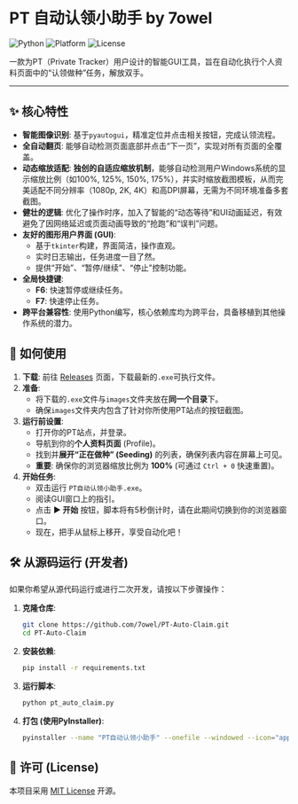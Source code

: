 # PT 自动认领小助手 by 7owel

![Python](https://img.shields.io/badge/Python-3.7+-blue.svg)
![Platform](https://img.shields.io/badge/Platform-Windows-lightgrey.svg)
![License](https://img.shields.io/badge/License-MIT-green.svg)

一款为PT（Private Tracker）用户设计的智能GUI工具，旨在自动化执行个人资料页面中的“认领做种”任务，解放双手。

---

## ✨ 核心特性

- **智能图像识别**: 基于`pyautogui`，精准定位并点击相关按钮，完成认领流程。
- **全自动翻页**: 能够自动检测页面底部并点击“下一页”，实现对所有页面的全覆盖。
- **动态缩放适配**: **独创的自适应缩放机制**，能够自动检测用户Windows系统的显示缩放比例（如100%, 125%, 150%, 175%），并实时缩放截图模板，从而完美适配不同分辨率（1080p, 2K, 4K）和高DPI屏幕，无需为不同环境准备多套截图。
- **健壮的逻辑**: 优化了操作时序，加入了智能的“动态等待”和UI动画延迟，有效避免了因网络延迟或页面动画导致的“抢跑”和“误判”问题。
- **友好的图形用户界面 (GUI)**:
    - 基于`tkinter`构建，界面简洁，操作直观。
    - 实时日志输出，任务进度一目了然。
    - 提供“开始”、“暂停/继续”、“停止”控制功能。
- **全局快捷键**:
    - **F6**: 快速暂停或继续任务。
    - **F7**: 快速停止任务。
- **跨平台兼容性**: 使用Python编写，核心依赖库均为跨平台，具备移植到其他操作系统的潜力。

## 🚀 如何使用

1.  **下载**: 前往 [Releases](https://github.com/7owel/PT-Auto-Claim/releases) 页面，下载最新的`.exe`可执行文件。
2.  **准备**:
    - 将下载的`.exe`文件与`images`文件夹放在**同一个目录**下。
    - 确保`images`文件夹内包含了针对你所使用PT站点的按钮截图。
3.  **运行前设置**:
    - 打开你的PT站点，并登录。
    - 导航到你的**个人资料页面** (Profile)。
    - 找到并**展开“正在做种” (Seeding)** 的列表，确保列表内容在屏幕上可见。
    - **重要**: 确保你的浏览器缩放比例为 **100%** (可通过 `Ctrl + 0` 快速重置)。
4.  **开始任务**:
    - 双击运行 `PT自动认领小助手.exe`。
    - 阅读GUI窗口上的指引。
    - 点击 **▶ 开始** 按钮，脚本将有5秒倒计时，请在此期间切换到你的浏览器窗口。
    - 现在，把手从鼠标上移开，享受自动化吧！

## 🛠️ 从源码运行 (开发者)

如果你希望从源代码运行或进行二次开发，请按以下步骤操作：

1.  **克隆仓库**:
    ```bash
    git clone https://github.com/7owel/PT-Auto-Claim.git
    cd PT-Auto-Claim
    ```
2.  **安装依赖**:
    ```bash
    pip install -r requirements.txt
    ```
3.  **运行脚本**:
    ```bash
    python pt_auto_claim.py
    ```
4.  **打包 (使用PyInstaller)**:
    ```bash
    pyinstaller --name "PT自动认领小助手" --onefile --windowed --icon="app.ico" --add-data "images;images" pt_auto_claim.py
    ```
    
## 📄 许可 (License)

本项目采用 [MIT License](LICENSE) 开源。
